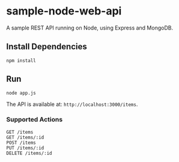 # sample-node-web-api
A sample REST API running on Node, using Express and MongoDB.

## Install Dependencies

`npm install`

## Run

`node app.js`  

The API is available at: `http://localhost:3000/items`.

### Supported Actions

`GET /items`  
`GET /items/:id`  
`POST /items`  
`PUT /items/:id`  
`DELETE /items/:id`
